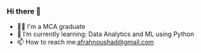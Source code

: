 ### Hi there 👋

- :woman_student: I'm a MCA graduate
- 🌱 I’m currently learning: Data Analytics and ML using Python
- 📫 How to reach me:afrahnoushad@gmail.com


